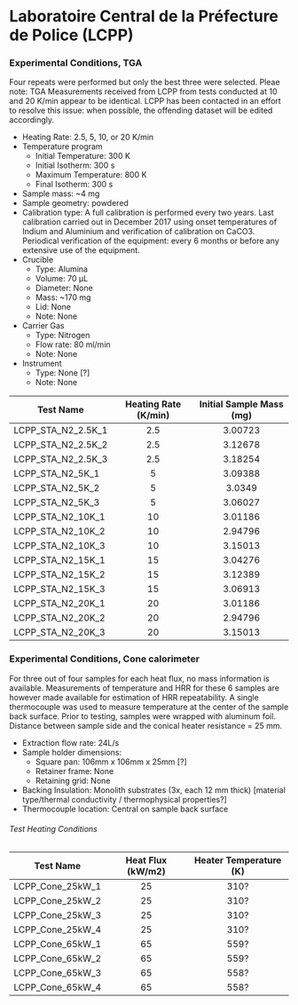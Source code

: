 # Laboratoire Central de la Préfecture de Police (LCPP)

### Experimental Conditions, TGA
Four repeats were performed but only the best three were selected. 
Pleae note: TGA Measurements received from LCPP from tests conducted at 10 and 20 K/min appear to be identical. LCPP has been contacted in an effort to resolve this issue: when possible, the offending dataset will be edited accordingly.

* Heating Rate: 2.5, 5, 10, or 20 K/min
* Temperature program
  - Initial Temperature: 300 K
  - Initial Isotherm: 300 s
  - Maximum Temperature: 800 K
  - Final Isotherm: 300 s
* Sample mass: ~4 mg
* Sample geometry: powdered
* Calibration type: A full calibration is performed every two years. Last calibration carried out in December 2017 using onset temperatures of Indium and Aluminium and verification of calibration on CaCO3. Periodical verification of the equipment: every 6 months or before any extensive use of the equipment.
* Crucible
  - Type: Alumina
  - Volume: 70 µL
  - Diameter: None
  - Mass: ~170 mg
  - Lid: None
  - Note: None
* Carrier Gas
  - Type: Nitrogen
  - Flow rate: 80 ml/min
  - Note: None
* Instrument
  - Type: None [?]
  - Note: None
 
| Test Name | Heating Rate (K/min) |  Initial Sample Mass (mg) | 
| --------- | :----: | :------------------------:|
|LCPP\_STA\_N2\_2.5K\_1 |  2.5  | 3.00723|  
|LCPP\_STA\_N2\_2.5K\_2 |  2.5  | 3.12678|  
|LCPP\_STA\_N2\_2.5K\_3 |  2.5  | 3.18254|  
|LCPP\_STA\_N2\_5K\_1  |  5  | 3.09388|  
|LCPP\_STA\_N2\_5K\_2  |  5  | 3.0349|  
|LCPP\_STA\_N2\_5K\_3  |  5  | 3.06027|  
|LCPP\_STA\_N2\_10K\_1 |  10  | 3.01186|  
|LCPP\_STA\_N2\_10K\_2 |  10  | 2.94796|  
|LCPP\_STA\_N2\_10K\_3 |  10  | 3.15013|  
|LCPP\_STA\_N2\_15K\_1 |  15  | 3.04276|  
|LCPP\_STA\_N2\_15K\_2 |  15  | 3.12389|  
|LCPP\_STA\_N2\_15K\_3 |  15  | 3.06913|  
|LCPP\_STA\_N2\_20K\_1 |  20  | 3.01186|  
|LCPP\_STA\_N2\_20K\_2 |  20  | 2.94796|  
|LCPP\_STA\_N2\_20K\_3 |  20  | 3.15013|  



### Experimental Conditions, Cone calorimeter
For three out of four samples for each heat flux, no mass information is available. Measurements of temperature and HRR for these 6 samples are however made available for estimation of HRR repeatability. A single thermocouple was used to measure temperature at the center of the sample back surface. Prior to testing, samples were wrapped with aluminum foil. Distance between sample side and the conical heater resistance = 25 mm. 

* Extraction flow rate: 24L/s
* Sample holder dimensions:
    - Square pan: 106mm x 106mm x 25mm [?]
    - Retainer frame: None
    - Retaining grid: None
* Backing Insulation: Monolith substrates (3x, each 12 mm thick) [material type/thermal conductivity / thermophysical properties?]
* Thermocouple location: Central on sample back surface
    
###### Test Heating Conditions  
|Test Name | Heat Flux (kW/m2)| Heater Temperature (K) 
|----------|:------:| :---: |
|LCPP\_Cone\_25kW\_1 | 25| 310?  |
|LCPP\_Cone\_25kW\_2 | 25| 310?|
|LCPP\_Cone\_25kW\_3 | 25| 310?|
|LCPP\_Cone\_25kW\_4 | 25| 310?|
|LCPP\_Cone\_65kW\_1 | 65| 559? | 
|LCPP\_Cone\_65kW\_2 | 65| 559?|
|LCPP\_Cone\_65kW\_3 | 65| 558? | 
|LCPP\_Cone\_65kW\_4 | 65| 558?|




